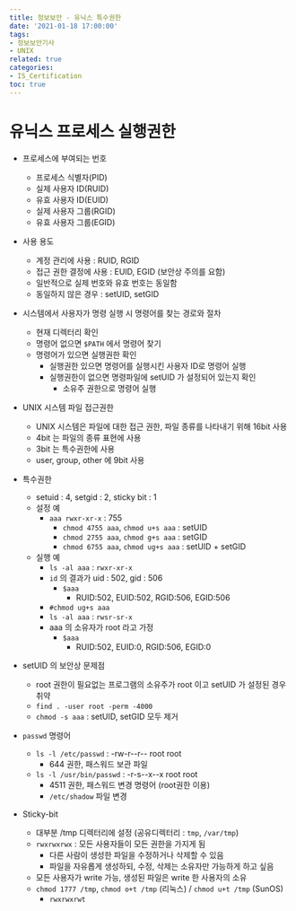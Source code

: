 ```yaml
---
title: 정보보안 - 유닉스 특수권한
date: '2021-01-18 17:00:00'
tags:
- 정보보안기사
- UNIX
related: true
categories:
- IS_Certification
toc: true
---
```


# 유닉스 프로세스 실행권한

- 프로세스에 부여되는 번호
    + 프로세스 식별자(PID)
    + 실제 사용자 ID(RUID) 
    + 유효 사용자 ID(EUID) 
    + 실제 사용자 그룹(RGID)
    + 유효 사용자 그룹(EGID)

- 사용 용도
    + 계정 관리에 사용 : RUID, RGID
    + 접근 권한 결정에 사용 : EUID, EGID (보안상 주의를 요함)
    + 일반적으로 실제 번호와 유효 번호는 동일함
    + 동일하지 않은 경우 : setUID, setGID

- 시스템에서 사용자가 명령 실행 시 명령어를 찾는 경로와 절차
    + 현재 디렉터리 확인
    + 명령어 없으면 `$PATH` 에서 명령어 찾기
    + 명령어가 있으면 실행권한 확인
        * 실행권한 있으면 명령어를 실행시킨 사용자 ID로 명령어 실행
        * 실행권한이 없으면 명령파일에 setUID 가 설정되어 있는지 확인
            - 소유주 권한으로 명령어 실행

- UNIX 시스템 파일 접근권한
    + UNIX 시스템은 파일에 대한 접근 권한, 파일 종류를 나타내기 위해 16bit 사용
    + 4bit 는 파일의 종류 표현에 사용
    + 3bit 는 특수권한에 사용
    + user, group, other 에 9bit 사용

- 특수권한
    + setuid : 4, setgid : 2, sticky bit : 1
    + 설정 예
        * `aaa rwxr-xr-x` : 755
            - `chmod 4755 aaa`, `chmod u+s aaa` : setUID
            - `chmod 2755 aaa`, `chmod g+s aaa` : setGID
            - `chmod 6755 aaa`, `chmod ug+s aaa` : setUID + setGID
    + 실행 예
        * `ls -al aaa` : `rwxr-xr-x`
        * `id` 의 결과가 uid : 502, gid : 506
            - `$aaa`
                + RUID:502, EUID:502, RGID:506, EGID:506
        * `#chmod ug+s aaa`
        * `ls -al aaa` : `rwsr-sr-x`
        * aaa 의 소유자가 root 라고 가정
            - `$aaa`
                + RUID:502, EUID:0, RGID:506, EGID:0

- setUID 의 보안상 문제점
    + root 권한이 필요없는 프로그램의 소유주가 root 이고 setUID 가 설정된 경우 취약
    + `find . -user root -perm -4000`
    + `chmod -s aaa` : setUID, setGID 모두 제거

- `passwd` 명령어
    + `ls -l /etc/passwd` : -rw-r--r-- root root
        * 644 권한, 패스워드 보관 파일
    + `ls -l /usr/bin/passwd` : -r-s--x--x root root
        * 4511 권한, 패스워드 변경 명령어 (root권한 이용)
        * `/etc/shadow` 파일 변경

- Sticky-bit
    + 대부분 /tmp 디렉터리에 설정 (공유디렉터리 : `tmp`, `/var/tmp`)
    + `rwxrwxrwx` : 모든 사용자들이 모든 권한을 가지게 됨
        * 다른 사람이 생성한 파일을 수정하거나 삭제할 수 있음
        * 파일을 자유롭게 생성하되, 수정, 삭제는 소유자만 가능하게 하고 싶음
    + 모든 사용자가 write 가능, 생성된 파일은 write 한 사용자의 소유
    + `chmod 1777 /tmp`, `chmod o+t /tmp` (리눅스) / `chmod u+t /tmp` (SunOS)
        * `rwxrwxrwt`
